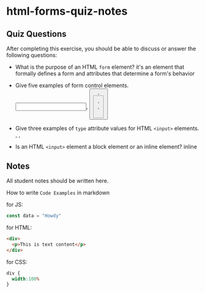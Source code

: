 # html-forms-quiz-notes

## Quiz Questions

After completing this exercise, you should be able to discuss or answer the following questions:

- What is the purpose of an HTML `form` element?
it's an element that formally defines a form and attributes that determine a form's behavior
- Give five examples of form control elements.
<input>, <button> , <fieldset>, <form>, <legend>

- Give three examples of `type` attribute values for HTML `<input>` elements.
<text>, <radio>, <checkbox>

- Is an HTML `<input>` element a block element or an inline element?
inline
## Notes

All student notes should be written here.


How to write `Code Examples` in markdown

for JS:
```javascript
const data = "Howdy"
```

for HTML:
```html
<div>
  <p>This is text content</p>
</div>
```

for CSS:
```css
div {
  width:100%
}
```
